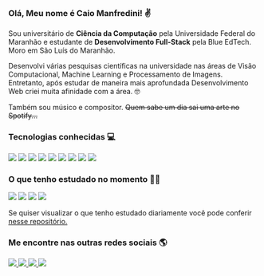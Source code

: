 ### Olá, Meu nome é Caio Manfredini! ✌️

Sou universitário de **Ciência da Computação** pela Universidade Federal do Maranhão e estudante de **Desenvolvimento Full-Stack** pela Blue EdTech. Moro em São Luís do Maranhão.

Desenvolvi várias pesquisas científicas na universidade nas áreas de Visão Computacional, Machine Learning e Processamento de Imagens. Entretanto, após estudar de maneira mais aprofundada Desenvolvimento Web criei muita afinidade com a área. 🤓

Também sou músico e compositor. ~~Quem sabe um dia sai uma arte no Spotify...~~

### Tecnologias conhecidas 💻
<img src='https://img.shields.io/badge/Python-20232A?style=for-the-badge&logo=python&logoColor=3776AB'> <img src='https://img.shields.io/badge/Flask-20232A?style=for-the-badge&logo=flask&logoColor=white'> <img src='https://img.shields.io/badge/HTML5-20232A?style=for-the-badge&logo=html5&logoColor=E34F26'> <img src='https://img.shields.io/badge/CSS3-20232A?style=for-the-badge&logo=css3&logoColor=1572B6'> <img src='https://img.shields.io/badge/JavaScript-20232A?style=for-the-badge&logo=javascript&logoColor=F7DF1E'> <img src='https://img.shields.io/badge/Node.js-20232A?style=for-the-badge&logo=nodedotjs&logoColor=339933'> <img src='https://img.shields.io/badge/npm-20232A?style=for-the-badge&logo=npm&logoColor=CB3837'> <img src='https://img.shields.io/badge/Express.js-20232A?style=for-the-badge&logo=express&logoColor=white'> <img src='https://img.shields.io/badge/React-20232A?style=for-the-badge&logo=react&logoColor=61DAFB'> 

### O que tenho estudado no momento 👨‍💻

<img src='https://img.shields.io/badge/JavaScript-20232A?style=for-the-badge&logo=javascript&logoColor=F7DF1E'> <img src='https://img.shields.io/badge/Node.js-20232A?style=for-the-badge&logo=nodedotjs&logoColor=339933'> <img src='https://img.shields.io/badge/React-20232A?style=for-the-badge&logo=react&logoColor=61DAFB'> <img src='https://img.shields.io/badge/Django-20232A?style=for-the-badge&logo=django&logoColor=white'>

Se quiser visualizar o que tenho estudado diariamente você pode conferir [nesse repositório.](https://github.com/cmanfeed/blue-edtasks-m3)

### Me encontre nas outras redes sociais 🌎

<a href='https://www.linkedin.com/in/caio-manfredini/'>
  <img src='https://img.shields.io/badge/LinkedIn-20232A?style=for-the-badge&logo=linkedin&logoColor=0077B5'>
</a>

<a href='https://www.instagram.com/cmanfeed/?hl=pt-br'>
  <img src='https://img.shields.io/badge/Instagram-20232A?style=for-the-badge&logo=instagram&logoColor=E4405F'>
</a>

<a href='https://www.facebook.com/caio.manfredini/'>
  <img src='https://img.shields.io/badge/Facebook-20232A?style=for-the-badge&logo=facebook&logoColor=1877F2'>
</a>

<a href='https://www.kaggle.com/caiomanfredini/'>
  <img src='https://img.shields.io/badge/Kaggle-20232A?style=for-the-badge&logo=Kaggle&logoColor=20BEFF'>
</a>
